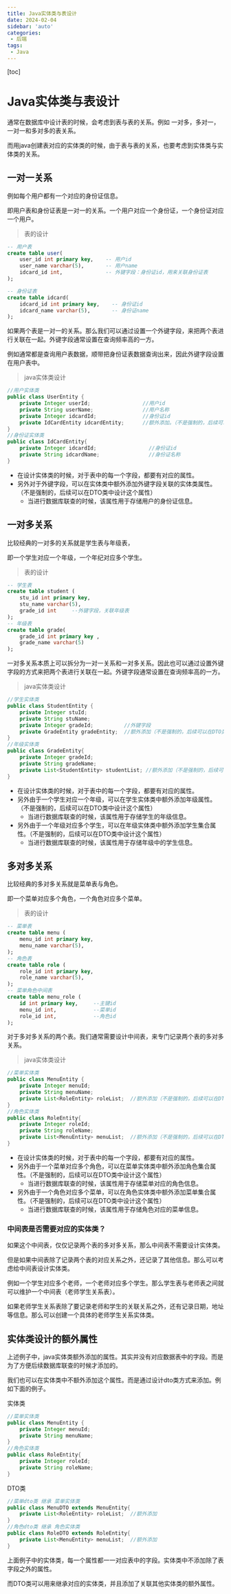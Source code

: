 ```yaml
---
title: Java实体类与表设计
date: 2024-02-04
sidebar: 'auto'
categories: 
 - 后端
tags:
 - Java
---
```


[toc]

# Java实体类与表设计

通常在数据库中设计表的时候，会考虑到表与表的关系。例如 一对多，多对一，一对一和多对多的表关系。

而用java创建表对应的实体类的时候，由于表与表的关系，也要考虑到实体类与实体类的关系。

## 一对一关系

例如每个用户都有一个对应的身份证信息。

即用户表和身份证表是一对一的关系。一个用户对应一个身份证，一个身份证对应一个用户。

> 表的设计

```sql
-- 用户表
create table user(
    user_id int primary key,    -- 用户id
    user_name varchar(5),       -- 用户name
    idcard_id int,              -- 外键字段：身份证id，用来关联身份证表
);

-- 身份证表
create table idcard(
    idcard_id int primary key,    -- 身份证id
    idcard_name varchar(5),       -- 身份证name
);
```

如果两个表是一对一的关系。那么我们可以通过设置一个外键字段，来把两个表进行关联在一起。外键字段通常设置在查询频率高的一方。

例如通常都是查询用户表数据，顺带把身份证表数据查询出来，因此外键字段设置在用户表中。

> java实体类设计

```java
//用户实体类
public class UserEntity {
    private Integer userId;                 //用户id
    private String userName;                //用户名称
    private Integer idcardId;               //身份证id
    private IdCardEntity idcardEntity;      //额外添加。（不是强制的，后续可以在DTO类中设计这个属性）
}
//身份证实体类
public class IdCardEntity{
    private Integer idcardId;                 //身份证id
    private String idcardName;                //身份证名称
}

```

- 在设计实体类的时候，对于表中的每一个字段，都要有对应的属性。
- 另外对于外键字段，可以在实体类中额外添加外键字段关联的实体类属性。（不是强制的，后续可以在DTO类中设计这个属性）
    - 当进行数据库联查的时候，该属性用于存储用户的身份证信息。

## 一对多关系

比较经典的一对多的关系就是学生表与年级表，

即一个学生对应一个年级，一个年纪对应多个学生。

> 表的设计

```sql
-- 学生表
create table student ( 
    stu_id int primary key,
    stu_name varchar(5), 
    grade_id int     --外键字段，关联年级表
);
​-- 年级表
create table grade( 
    grade_id int primary key , 
    grade_name varchar(5) 
);
```

一对多关系本质上可以拆分为一对一关系和一对多关系。因此也可以通过设置外键字段的方式来把两个表进行关联在一起。外键字段通常设置在查询频率高的一方。

> java实体类设计

```java
//学生实体类
public class StudentEntity {
    private Integer stuId;                 
    private String stuName;
    private Integer gradeId;          //外键字段  
    private GradeEntity gradeEntity;  //额外添加（不是强制的，后续可以在DTO类中设计这个属性）
}
//年级实体类
public class GradeEntity{
    private Integer gradeId;                 
    private String gradeName;
    private List<StudentEntity> studentList; //额外添加（不是强制的，后续可以在DTO类中设计这个属性）
}
```

- 在设计实体类的时候，对于表中的每一个字段，都要有对应的属性。
- 另外由于一个学生对应一个年级，可以在学生实体类中额外添加年级属性。（不是强制的，后续可以在DTO类中设计这个属性）
    - 当进行数据库联查的时候，该属性用于存储学生的年级信息。
- 另外由于一个年级对应多个学生，可以在年级实体类中额外添加学生集合属性。（不是强制的，后续可以在DTO类中设计这个属性）
    - 当进行数据库联查的时候，该属性用于存储年级中的学生信息。

## 多对多关系

比较经典的多对多关系就是菜单表与角色。

即一个菜单对应多个角色，一个角色对应多个菜单。

> 表的设计

```sql
-- 菜单表
create table menu ( 
    menu_id int primary key,
    menu_name varchar(5),
);
-- 角色表
create table role ( 
    role_id int primary key,
    role_name varchar(5),
);
-- 菜单角色中间表
create table menu_role ( 
    id int primary key,     --主键id
    menu_id int,            --菜单id
    role_id int,            --角色id
);
```

对于多对多关系的两个表。我们通常需要设计中间表，来专门记录两个表的多对多关系。

> java实体类设计

```java
//菜单实体类
public class MenuEntity {
    private Integer menuId;                 
    private String menuName;
    private List<RoleEntity> roleList;  //额外添加（不是强制的，后续可以在DTO类中设计这个属性）
}
//角色实体类
public class RoleEntity{
    private Integer roleId;                 
    private String roleName;
    private List<MenuEntity> menuList;  //额外添加（不是强制的，后续可以在DTO类中设计这个属性）         
}
```

- 在设计实体类的时候，对于表中的每一个字段，都要有对应的属性。
- 另外由于一个菜单对应多个角色，可以在菜单实体类中额外添加角色集合属性。（不是强制的，后续可以在DTO类中设计这个属性）
    - 当进行数据库联查的时候，该属性用于存储菜单对应的角色信息。  
- 另外由于一个角色对应多个菜单，可以在角色实体类中额外添加菜单集合属性。（不是强制的，后续可以在DTO类中设计这个属性）
    - 当进行数据库联查的时候，该属性用于存储角色对应的菜单信息。  


### 中间表是否需要对应的实体类？

如果这个中间表，仅仅记录两个表的多对多关系，那么中间表不需要设计实体类。

但是如果中间表除了记录两个表的对应关系之外，还记录了其他信息。那么可以考虑给中间表设计实体类。

例如一个学生对应多个老师，一个老师对应多个学生。那么学生表与老师表之间就可以维护一个中间表（老师学生关系表）。

如果老师学生关系表除了要记录老师和学生的关联关系之外，还有记录日期，地址等信息。那么可以创建一个具体的老师学生关系实体类。


## 实体类设计的额外属性

上述例子中，java实体类额外添加的属性。其实并没有对应数据表中的字段。而是为了方便后续数据库联查的时候才添加的。

我们也可以在实体类中不额外添加这个属性。而是通过设计dto类方式来添加。例如下面的例子。

实体类
```java
//菜单实体类
public class MenuEntity {
    private Integer menuId;                 
    private String menuName;
}
//角色实体类
public class RoleEntity{
    private Integer roleId;                 
    private String roleName;
}
```

DTO类
```java
//菜单dto类 继承 菜单实体类
public class MenuDTO extends MenuEntity{
    private List<RoleEntity> roleList;  //额外添加
}
//角色dto类 继承 角色实体类
public class RoleDTO extends RoleEntity{
    private List<MenuEntity> menuList;  //额外添加         
}
```

上面例子中的实体类，每一个属性都一一对应表中的字段。实体类中不添加除了表字段之外的属性。

而DTO类可以用来继承对应的实体类，并且添加了关联其他实体类的额外属性。










